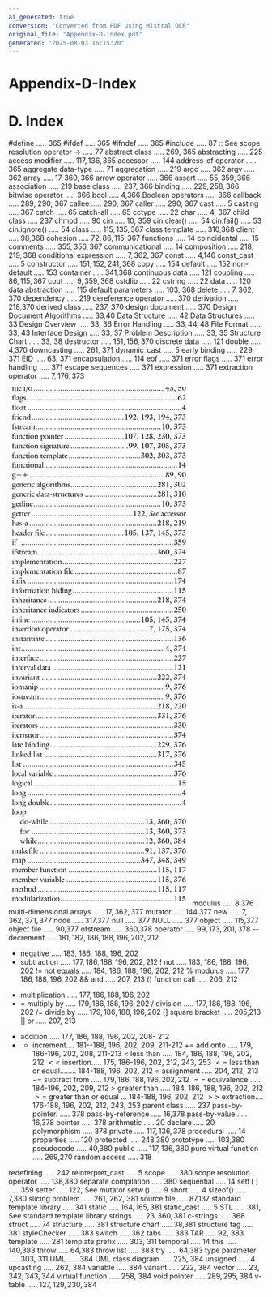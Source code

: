 ```yaml
---
ai_generated: true
conversion: "Converted from PDF using Mistral OCR"
original_file: "Appendix-D-Index.pdf"
generated: "2025-08-03 16:15:20"
---
```


# Appendix-D-Index

# D. Index 

\#define ..... 365
\#ifdef ..... 365
\#ifndef ..... 365
\#include ..... 87
:: See scope resolution operator
-> ..... 77
abstract class ..... 269, 365
abstracting ..... 225
access modifier ..... $117,136,365$
accessor ..... 144
address-of operator ..... 365
aggregate data-type ..... 71
aggregation ..... 219
argc ..... 362
argv ..... 362
array ..... $17,360,366$
arrow operator ..... 366
assert ..... $55,359,366$
association ..... 219
base class ..... 237, 366
binding ..... $229,258,366$
bitwise operator ..... 366
bool ..... 4,366
Boolean operators ..... 366
callback ..... 289, 290, 367
callee ..... 290, 367
caller ..... 290, 367
cast ..... 5
casting ..... 367
catch ..... 65
catch-all ..... 65
cctype ..... 22
char ..... 4, 367
child class ..... 237
chmod ..... 90
cin ..... 10, 359
cin.clear() ..... 54
cin.fail() ..... 53
cin.ignore() ..... 54
class ..... $115,135,367$
class template ..... 310,368
client ..... 98,368
cohesion ..... $72,86,115,367$
functions ..... 14
coincidental ..... 15
comments ..... $355,356,367$
communicational ..... 14
composition ..... $218,219,368$
conditional expression ..... $7,362,367$
const ..... 4,146
const_cast ..... 5
constructor ..... $151,152,241,368$
copy ..... 154
default ..... 152
non-default ..... 153
container ..... 341,368
continuous data ..... 121
coupling ..... $86,115,367$
cout ..... $9,359,368$
cstdlib ..... 22
cstring ..... 22
data ..... 120
data abstraction ..... 115
default parameters ..... 103, 368
delete ..... $7,362,370$
dependency ..... 219
dereference operator ..... 370
derivation ..... 218,370
derived class ..... 237, 370
design document ..... 370
Design Document
Algorithms ..... 33,40
Data Structure ..... 42
Data Structures ..... 33
Design Overview ..... 33, 36
Error Handling ..... $33,44,48$
File Format ..... 33, 43
Interface Design ..... 33, 37
Problem Description ..... 33, 35
Structure Chart ..... 33, 38
destructor ..... $151,156,370$
discrete data ..... 121
double ..... 4,370
downcasting ..... 261, 371
dynamic_cast ..... 5
early binding ..... 229, 371
EID ..... 63, 371
encapsulation ..... 114
eof ..... 371
error flags ..... 371
error handling ..... 371
escape sequences ..... 371
expression ..... 371
extraction operator ..... $7,176,373$

![Appendix-D-Index_img_1.jpeg](Appendix-D-Index_images/Appendix-D-Index_img_1.jpeg)
modulus ..... 8,376
multi-dimensional arrays ..... $17,362,377$
mutator ..... 144,377
new ..... $7,362,371,377$
node ..... 317,377
null ..... 377
NULL ..... 377
object ..... 115,377
object file ..... 90,377
ofstream ..... 360,378
operator ..... $99,173,201,378$
-- decrement ..... $181,182,186,188,196,202,212$
- negative ..... 183, 186, 188, 196, 202
- subtraction ..... $177,186,188,196,202,212$
! not ..... 183, 186, 188, 196, 202
!= not equals ..... 184, 186, 188, 196, 202, 212
$\%$ modulus ..... $177,186,188,196,202$
&& and ..... 207, 213
() function call ..... 206, 212
* multiplication ..... $177,186,188,196,202$
* = multiply by ..... $179,186,188,196,202$
/ division ..... $177,186,188,196,202$
/= divide by ..... $179,186,188,196,202$
[] square bracket ..... 205,213
|| or ..... 207, 213
+ addition ..... 177, 186, 188, 196, 202, 208- 212
+ + increment.... 181--188, 196, 202, 209, 211-212
$+=$ add onto ..... 179, 186-196, 202, 208, 211-213
$<$ less than ..... 184, 186, 188, 196, 202, 212
$<<$ insertion..... 175, 186-196, 202, 212, 243, 253
$<=$ less than or equal........ 184-188, 196, 202, 212
= assignment ..... 204, 212, 213
$-=$ subtract from ..... $179,186,188,196,202,212$
$==$ equivalence ..... 184-196, 202, 209, 212
$>$ greater than ..... 184, 186, 188, 196, 202, 212
$>=$ greater than or equal ... 184-188, 196, 202, 212
$>>$ extraction.... 176-188, 196, 202, 212, 243, 253
parent class ..... 237
pass-by-pointer. ..... 378
pass-by-reference ..... 16,378
pass-by-value ..... 16,378
pointer ..... 378
arithmetic ..... 20
declare ..... 20
polymorphism ..... 378
private ..... $117,136,378$
procedural ..... 14
properties ..... 120
protected ..... 248,380
prototype ..... 103,380
pseudocode ..... 40,380
public ..... $117,136,380$
pure virtual function ..... 269,270
random access ..... 318

redefining ..... 242
reinterpret_cast ..... 5
scope ..... 380
scope resolution operator ..... 138,380
separate compilation ..... 380
sequential ..... 14
$\operatorname{setf}($ ) ..... 359
setter ..... 122, See mutator
$\operatorname{setw}()$ ..... 9
short ..... 4
sizeof() ..... 7,380
slicing problem ..... 261, 262, 381
source file ..... 87,137
standard template library ..... 341
static ..... $164,165,381$
static_cast ..... 5
STL ..... 381, See standard template library
strings ..... $23,360,381$
c-strings ..... 368
struct ..... 74
structure ..... 381
structure chart ..... 38,381
structure tag ..... 381
styleChecker ..... 383
switch ..... 362
tabs ..... 383
TAR ..... 92, 383
template ..... 281
template prefix ..... 303, 311
temporal ..... 14
this ..... 140,383
throw ..... 64,383
throw list ..... 383
try ..... 64,383
type parameter ..... 303, 311
UML ..... 384
UML class diagram ..... 225, 384
unsigned ..... 4
upcasting ..... 262, 384
variable ..... 384
variant ..... 222, 384
vector ..... $23,342,343,344$
virtual function ..... 258, 384
void pointer ..... $289,295,384$
v-table ..... $127,129,230,384$
